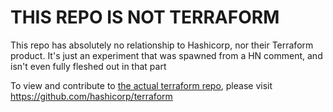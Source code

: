 # THIS REPO IS NOT TERRAFORM

This repo has absolutely no relationship to Hashicorp, nor their Terraform product.
It's just an experiment that was spawned from a HN comment, and isn't even fully fleshed out in that part

To view and contribute to [the actual terraform repo](https://github.com/hashicorp/terraform),
please visit https://github.com/hashicorp/terraform
